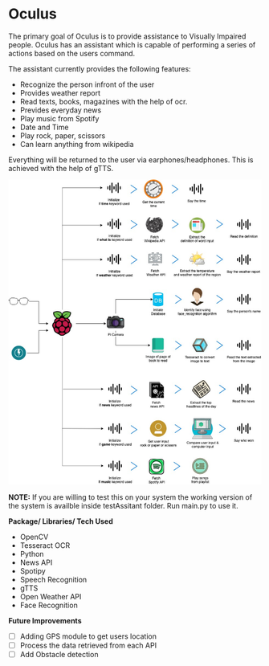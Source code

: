 # Oculus

The primary goal of Oculus is  to provide assistance to  Visually Impaired people. Oculus has an assistant which is capable of performing a series of actions based on the users command.  

The assistant currently provides the following features:

- Recognize the person infront of the user
- Provides weather report
- Read texts, books, magazines with the help of ocr.
- Prevides everyday news
- Play music from Spotify
- Date and Time
- Play rock, paper, scissors
- Can learn anything from wikipedia



Everything will be returned to the user via earphones/headphones. This is achieved with the help of gTTS.  



![System Architecture](images/Architecture.jpg)





**NOTE:** If you are willing to test this on your system the working version of the system is availble inside testAssitant folder. Run main.py to use it. 



**Package/ Libraries/ Tech Used**

- OpenCV
- Tesseract OCR
- Python 
- News API
- Spotipy
- Speech Recognition
- gTTS
- Open Weather API
- Face Recognition



**Future Improvements**

- [ ] Adding GPS module to get users location
- [ ] Process the data retrieved from each API
- [ ] Add Obstacle detection
